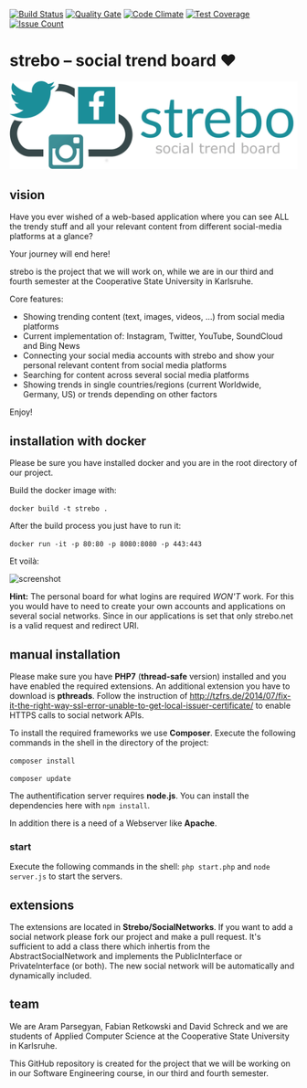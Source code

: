 [![Build Status](https://travis-ci.org/strebo/strebo.svg)](https://travis-ci.org/strebo/strebo) 
[![Quality Gate](http://sonarqube.it.dh-karlsruhe.de/api/badges/gate?key=strebo.net%3Astrebo)](http://sonarqube.it.dh-karlsruhe.de/overview?id=strebo.net%3Astrebo)
[![Code Climate](https://codeclimate.com/github/strebo/strebo/badges/gpa.svg)](https://codeclimate.com/github/strebo/strebo)
 [![Test Coverage](https://codeclimate.com/github/strebo/strebo/badges/coverage.svg)](https://codeclimate.com/github/strebo/strebo/coverage) [![Issue Count](https://codeclimate.com/github/strebo/strebo/badges/issue_count.svg)](https://codeclimate.com/github/strebo/strebo)

# strebo – social trend board ❤
![strebo - social trend board](/resources/logo-large-with-subtitle.png "strebo - social trend board")

## vision

Have you ever wished of a web-based application where you can see ALL the trendy stuff and all your relevant content from different social-media platforms at a glance?

Your journey will end here!

strebo is the project that we will work on, while we are in our third and fourth semester at the Cooperative State University in Karlsruhe.

Core features:
* Showing trending content (text, images, videos, …) from social media platforms
* Current implementation of: Instagram, Twitter, YouTube, SoundCloud and Bing News
* Connecting your social media accounts with strebo and show your personal relevant content from social media platforms
* Searching for content across several social media platforms
* Showing trends in single countries/regions (current Worldwide, Germany, US) or trends depending on other factors

Enjoy!

## installation with docker

Please be sure you have installed docker and you are in the root directory of our project.

Build the docker image with:

``docker build -t strebo .``

After the build process you just have to run it:

``docker run -it -p 80:80 -p 8080:8080 -p 443:443``

Et voilà:

<img src="https://strebo.files.wordpress.com/2016/06/screenshot.png" alt="screenshot"  />

<strong>Hint:</strong> The personal board for what logins are required <em>WON'T</em> work. For this you would have to need to create your own accounts and applications on several social networks. Since in our applications is set that only strebo.net is a valid request and redirect URI.

## manual installation
Please make sure you have **PHP7** (**thread-safe** version) installed and you have enabled the required extensions. An additional extension you have to download is **pthreads**. Follow the instruction of http://tzfrs.de/2014/07/fix-it-the-right-way-ssl-error-unable-to-get-local-issuer-certificate/ to enable HTTPS calls to social network APIs.

To install the required frameworks we use **Composer**. Execute the following commands in the shell in the directory of the project:

``composer install``

``composer update``

The authentification server requires **node.js**.
You can install the dependencies here with ``npm install``.

In addition there is a need of a Webserver like **Apache**.

### start

Execute the following commands in the shell:
``php start.php``
and
``node server.js``
to start the servers.

## extensions

The extensions are located in **Strebo/SocialNetworks**. If you want to add a social network please fork our project and make a pull request. It's sufficient to add a class there which inhertis from the AbstractSocialNetwork and implements the PublicInterface or PrivateInterface (or both). The new social network will be automatically and dynamically included.

## team

We are Aram Parsegyan, Fabian Retkowski and David Schreck and we are students of Applied Computer Science at the Cooperative State University in Karlsruhe.

This GitHub repository is created for the project that we will be working on in our Software Engineering course, in our third and fourth semester.
